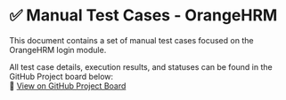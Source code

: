 # ✅ Manual Test Cases - OrangeHRM

This document contains a set of manual test cases focused on the OrangeHRM login module.

All test case details, execution results, and statuses can be found in the GitHub Project board below:  
🔗 [View on GitHub Project Board](https://github.com/users/robbynurdiansyah/projects/1)

